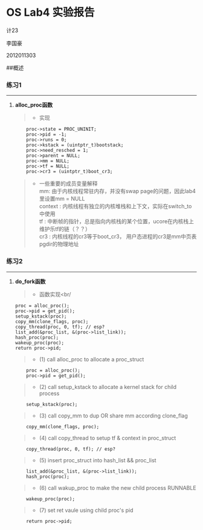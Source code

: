 # OS Lab4 实验报告

计23

李国豪

2012011303

##概述

### 练习1
---

1.	<b>alloc_proc函数</b>

	> * 实现<br/>
	```
        proc->state = PROC_UNINIT;
        proc->pid = -1;
        proc->runs = 0;
        proc->kstack = (uintptr_t)bootstack;
        proc->need_resched = 1;
        proc->parent = NULL;
        proc->mm = NULL;
        proc->tf = NULL;
        proc->cr3 = (uintptr_t)boot_cr3;
	```
	> * 一些重要的成员变量解释<br/>
	  mm: 由于内核线程常驻内存，并没有swap page的问题，因此lab4里设置mm = NULL<br/>
	  context : 内核线程有独立的内核堆栈和上下文，实际在switch_to中使用<br/>
	  tf : 中断帧的指针，总是指向内核栈的某个位置，ucore在内核栈上维护乐tf的链（？？）<br/>
	  cr3 : 内核线程的cr3等于boot_cr3， 用户态进程的cr3是mm中页表pgdir的物理地址<br/>
	
### 练习2
---

1.	<b>do_fork函数</b>

	> * 函数实现<br/
	```
    proc = alloc_proc();
    proc->pid = get_pid();
    setup_kstack(proc);
    copy_mm(clone_flags, proc);
    copy_thread(proc, 0, tf); // esp?
    list_add(&proc_list, &(proc->list_link));
    hash_proc(proc);
    wakeup_proc(proc);
    return proc->pid;
	```
	> * (1) call alloc_proc to allocate a proc_struct<br/>
	```
	    proc = alloc_proc();
		proc->pid = get_pid();
	```
	> * (2) call setup_kstack to allocate a kernel stack for child process<br/>
	```
	    setup_kstack(proc);
	```
	> * (3) call copy_mm to dup OR share mm according clone_flag<br/>
	```
	    copy_mm(clone_flags, proc);
	```
	> * (4) call copy_thread to setup tf & context in proc_struct<br/>
	```
	    copy_thread(proc, 0, tf); // esp?
	```
	> * (5) insert proc_struct into hash_list && proc_list<br/>
	```
	    list_add(&proc_list, &(proc->list_link));
    	hash_proc(proc);
	```
	> * (6) call wakup_proc to make the new child process RUNNABLE<br/>
	```
	    wakeup_proc(proc);
	```
	> * (7) set ret vaule using child proc's pid<br/>
	```
	    return proc->pid;
	```
